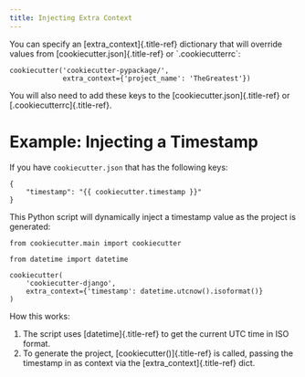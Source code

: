 ```yaml
---
title: Injecting Extra Context
---
```


You can specify an [extra\_context]{.title-ref} dictionary that will
override values from [cookiecutter.json]{.title-ref} or
\`.cookiecutterrc\`:

    cookiecutter('cookiecutter-pypackage/',
                 extra_context={'project_name': 'TheGreatest'})

You will also need to add these keys to the
[cookiecutter.json]{.title-ref} or [.cookiecutterrc]{.title-ref}.

Example: Injecting a Timestamp
==============================

If you have `cookiecutter.json` that has the following keys:

    {
        "timestamp": "{{ cookiecutter.timestamp }}"
    }

This Python script will dynamically inject a timestamp value as the
project is generated:

    from cookiecutter.main import cookiecutter

    from datetime import datetime

    cookiecutter(
        'cookiecutter-django',
        extra_context={'timestamp': datetime.utcnow().isoformat()}
    )

How this works:

1.  The script uses [datetime]{.title-ref} to get the current UTC time
    in ISO format.
2.  To generate the project, [cookiecutter()]{.title-ref} is called,
    passing the timestamp in as context via the
    [extra\_context]{.title-ref} dict.

